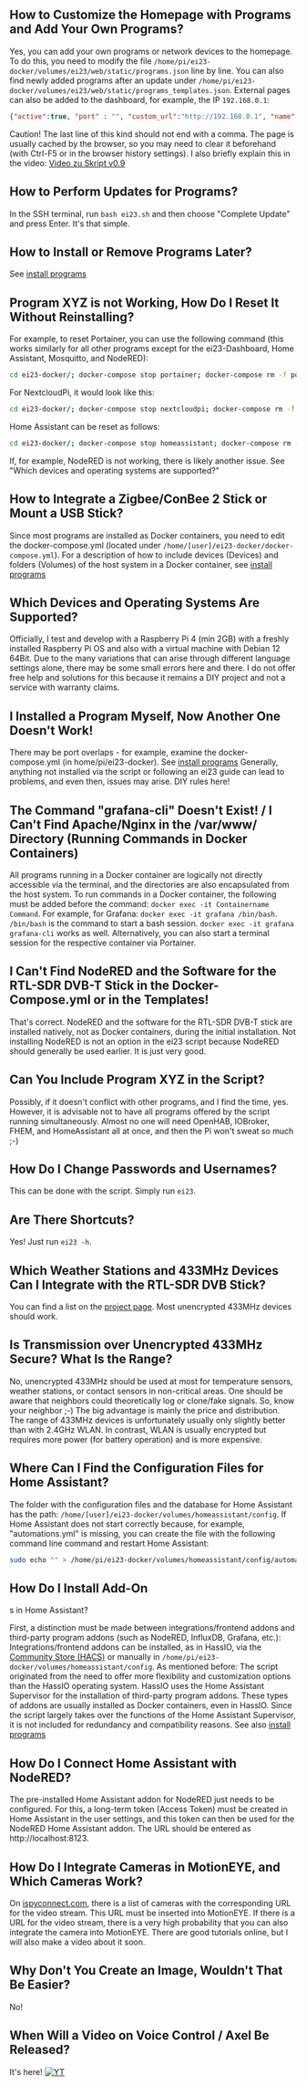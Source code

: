 ## How to Customize the Homepage with Programs and Add Your Own Programs?

Yes, you can add your own programs or network devices to the homepage. To do this, you need to modify the file `/home/pi/ei23-docker/volumes/ei23/web/static/programs.json` line by line. You can also find newly added programs after an update under `/home/pi/ei23-docker/volumes/ei23/web/static/programs_templates.json`. External pages can also be added to the dashboard, for example, the IP `192.168.0.1`:

```json
{"active":true, "port" : "", "custom_url":"http://192.168.0.1", "name": "Router", "title": "Router", "img":"img/router.png"}
```

Caution! The last line of this kind should not end with a comma. The page is usually cached by the browser, so you may need to clear it beforehand (with Ctrl-F5 or in the browser history settings). I also briefly explain this in the video: [Video zu Skript v0.9](https://www.youtube.com/watch?v=pKUv_rXONas&t=140s)

## How to Perform Updates for Programs?

In the SSH terminal, run `bash ei23.sh` and then choose "Complete Update" and press Enter. It's that simple.

## How to Install or Remove Programs Later?

See [install programs](docker-compose.md)

## Program XYZ is not Working, How Do I Reset It Without Reinstalling?

For example, to reset Portainer, you can use the following command (this works similarly for all other programs except for the ei23-Dashboard, Home Assistant, Mosquitto, and NodeRED):

```bash
cd ei23-docker/; docker-compose stop portainer; docker-compose rm -f portainer; sudo rm -r volumes/portainer/; docker-compose up -d
```

For NextcloudPi, it would look like this:

```bash
cd ei23-docker/; docker-compose stop nextcloudpi; docker-compose rm -f nextcloudpi; sudo rm -r volumes/nextcloudpi/; docker-compose up -d
```

Home Assistant can be reset as follows:

```bash
cd ei23-docker/; docker-compose stop homeassistant; docker-compose rm -f homeassistant; sudo rm -r volumes/homeassistant/config/.storage; sudo rm -r volumes/homeassistant/config/.cloud; sudo rm -r volumes/homeassistant/config/deps; sudo rm -r volumes/homeassistant/config/.storage; sudo rm -r volumes/homeassistant/config/tts; sudo rm volumes/homeassistant/config/home-assistant_v2.db; docker-compose up -d
```

If, for example, NodeRED is not working, there is likely another issue. See "Which devices and operating systems are supported?"

## How to Integrate a Zigbee/ConBee 2 Stick or Mount a USB Stick?

Since most programs are installed as Docker containers, you need to edit the docker-compose.yml (located under `/home/[user]/ei23-docker/docker-compose.yml`). For a description of how to include devices (Devices) and folders (Volumes) of the host system in a Docker container, see [install programs](docker-compose.md)

## Which Devices and Operating Systems Are Supported?

Officially, I test and develop with a Raspberry Pi 4 (min 2GB) with a freshly installed Raspberry Pi OS and also with a virtual machine with Debian 12 64Bit. Due to the many variations that can arise through different language settings alone, there may be some small errors here and there. I do not offer free help and solutions for this because it remains a DIY project and not a service with warranty claims.

## I Installed a Program Myself, Now Another One Doesn't Work!

There may be port overlaps - for example, examine the docker-compose.yml (in home/pi/ei23-docker). See [install programs](docker-compose.md) Generally, anything not installed via the script or following an ei23 guide can lead to problems, and even then, issues may arise. DIY rules here!

## The Command "grafana-cli" Doesn't Exist! / I Can't Find Apache/Nginx in the /var/www/ Directory (Running Commands in Docker Containers)

All programs running in a Docker container are logically not directly accessible via the terminal, and the directories are also encapsulated from the host system. To run commands in a Docker container, the following must be added before the command: `docker exec -it Containername Command`. For example, for Grafana: `docker exec -it grafana /bin/bash`. `/bin/bash` is the command to start a bash session. `docker exec -it grafana grafana-cli` works as well. Alternatively, you can also start a terminal session for the respective container via Portainer.

## I Can't Find NodeRED and the Software for the RTL-SDR DVB-T Stick in the Docker-Compose.yml or in the Templates!

That's correct. NodeRED and the software for the RTL-SDR DVB-T stick are installed natively, not as Docker containers, during the initial installation. Not installing NodeRED is not an option in the ei23 script because NodeRED should generally be used earlier. It is just very good.

## Can You Include Program XYZ in the Script?

Possibly, if it doesn't conflict with other programs, and I find the time, yes. However, it is advisable not to have all programs offered by the script running simultaneously. Almost no one will need OpenHAB, IOBroker, FHEM, and HomeAssistant all at once, and then the Pi won't sweat so much ;-)

## How Do I Change Passwords and Usernames?

This can be done with the script. Simply run `ei23`.

## Are There Shortcuts?

Yes! Just run `ei23 -h`.

## Which Weather Stations and 433MHz Devices Can I Integrate with the RTL-SDR DVB Stick?

You can find a list on the [project page](https://github.com/merbanan/rtl_433). Most unencrypted 433MHz devices should work.

## Is Transmission over Unencrypted 433MHz Secure? What Is the Range?

No, unencrypted 433MHz should be used at most for temperature sensors, weather stations, or contact sensors in non-critical areas. One should be aware that neighbors could theoretically log or clone/fake signals. So, know your neighbor ;-) The big advantage is mainly the price and distribution. The range of 433MHz devices is unfortunately usually only slightly better than with 2.4GHz WLAN. In contrast, WLAN is usually encrypted but requires more power (for battery operation) and is more expensive.

## Where Can I Find the Configuration Files for Home Assistant?

The folder with the configuration files and the database for Home Assistant has the path: `/home/[user]/ei23-docker/volumes/homeassistant/config`. If Home Assistant does not start correctly because, for example, "automations.yml" is missing, you can create the file with the following command line command and restart Home Assistant:

```bash
sudo echo "" > /home/pi/ei23-docker/volumes/homeassistant/config/automations.yml; cd ei23-docker/; docker-compose restart homeassistant; cd ~
```

## How Do I Install Add-On

s in Home Assistant?

First, a distinction must be made between integrations/frontend addons and third-party program addons (such as NodeRED, InfluxDB, Grafana, etc.): Integrations/frontend addons can be installed, as in HassIO, via the [Community Store (HACS)](https://hacs.xyz/) or manually in `/home/pi/ei23-docker/volumes/homeassistant/config`. As mentioned before: The script originated from the need to offer more flexibility and customization options than the HassIO operating system. HassIO uses the Home Assistant Supervisor for the installation of third-party program addons. These types of addons are usually installed as Docker containers, even in HassIO. Since the script largely takes over the functions of the Home Assistant Supervisor, it is not included for redundancy and compatibility reasons. See also [install programs](docker-compose.md)

## How Do I Connect Home Assistant with NodeRED?

The pre-installed Home Assistant addon for NodeRED just needs to be configured. For this, a long-term token (Access Token) must be created in Home Assistant in the user settings, and this token can then be used for the NodeRED Home Assistant addon. The URL should be entered as http://localhost:8123.

## How Do I Integrate Cameras in MotionEYE, and Which Cameras Work?

On [ispyconnect.com](https://www.ispyconnect.com/sources.aspx), there is a list of cameras with the corresponding URL for the video stream. This URL must be inserted into MotionEYE. If there is a URL for the video stream, there is a very high probability that you can also integrate the camera into MotionEYE. There are good tutorials online, but I will also make a video about it soon.

## Why Don't You Create an Image, Wouldn't That Be Easier?

No!

## When Will a Video on Voice Control / Axel Be Released?

It's here! [![YT](https://ei23.de/bilder/YTthumbs/xYB2sl9Sav8.webp)](https://www.youtube.com/watch?v=xYB2sl9Sav8)